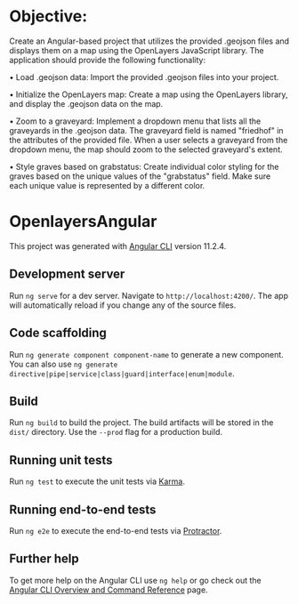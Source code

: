 # Objective:
Create an Angular-based project that utilizes the provided .geojson files and displays them on a map using the OpenLayers JavaScript library. The application should provide the following functionality:

• Load .geojson data: Import the provided .geojson files into your project.

• Initialize the OpenLayers map: Create a map using the OpenLayers library, and display the .geojson data on the map.

• Zoom to a graveyard: Implement a dropdown menu that lists all the graveyards in the .geojson data. The graveyard field is named "friedhof" in the attributes of the provided file. When a user selects a graveyard from the dropdown menu, the map should zoom to the selected graveyard's extent.

• Style graves based on grabstatus: Create individual color styling for the graves based on the unique values of the "grabstatus" field. Make sure each unique value is represented by a different color.

# OpenlayersAngular

This project was generated with [Angular CLI](https://github.com/angular/angular-cli) version 11.2.4.

## Development server

Run `ng serve` for a dev server. Navigate to `http://localhost:4200/`. The app will automatically reload if you change any of the source files.

## Code scaffolding

Run `ng generate component component-name` to generate a new component. You can also use `ng generate directive|pipe|service|class|guard|interface|enum|module`.

## Build

Run `ng build` to build the project. The build artifacts will be stored in the `dist/` directory. Use the `--prod` flag for a production build.

## Running unit tests

Run `ng test` to execute the unit tests via [Karma](https://karma-runner.github.io).

## Running end-to-end tests

Run `ng e2e` to execute the end-to-end tests via [Protractor](http://www.protractortest.org/).

## Further help

To get more help on the Angular CLI use `ng help` or go check out the [Angular CLI Overview and Command Reference](https://angular.io/cli) page.
